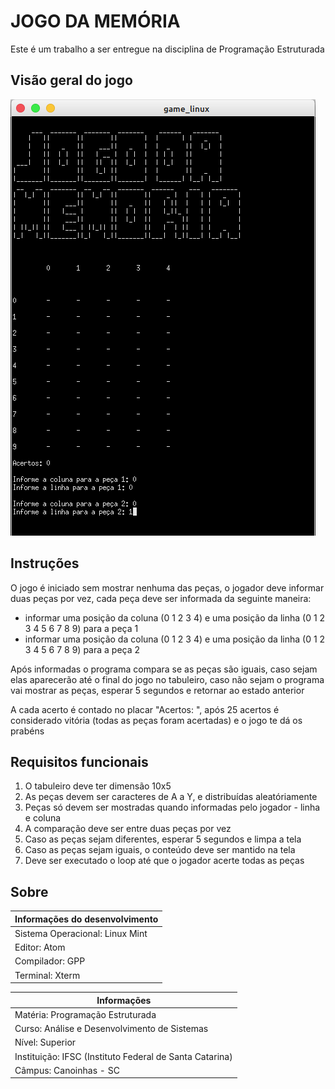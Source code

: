 
# JOGO DA MEMÓRIA

Este é um trabalho a ser entregue na disciplina de Programação Estruturada

## Visão geral do jogo

![](/imagens/print.png)

## Instruções

O jogo é iniciado sem mostrar nenhuma das peças, o jogador deve informar duas peças por vez, cada peça deve ser informada da seguinte maneira:

 - informar uma posição da coluna (0 1 2 3 4) e uma posição da linha (0 1 2 3 4 5 6 7 8 9) para a peça 1
 - informar uma posição da coluna (0 1 2 3 4) e uma posição da linha (0 1 2 3 4 5 6 7 8 9) para a peça 2

Após informadas o programa compara se as peças são iguais, caso sejam elas aparecerão até o final do jogo no tabuleiro, caso não sejam o programa vai mostrar as peças, esperar 5 segundos e retornar ao estado anterior

A cada acerto é contado no placar "Acertos: ", após 25 acertos é considerado vitória (todas as peças foram acertadas) e o jogo te dá os prabéns

## Requisitos funcionais

1. O tabuleiro deve ter dimensão 10x5
2. As peças devem ser caracteres de A a Y, e distribuídas aleatóriamente
3. Peças só devem ser mostradas quando informadas pelo jogador - linha e coluna
4. A comparação deve ser entre duas peças por vez
5. Caso as peças sejam diferentes, esperar 5 segundos e limpa a tela
6. Caso as peças sejam iguais, o conteúdo deve ser mantido na tela
7. Deve ser executado o loop até que o jogador acerte todas as peças

## Sobre

| Informações do desenvolvimento  |
|---------------------------------|
| Sistema Operacional: Linux Mint |
| Editor: Atom                    |
| Compilador: GPP                 |
| Terminal: Xterm                 |


| Informações                                             |
|---------------------------------------------------------|
| Matéria: Programação Estruturada                        |
| Curso: Análise e Desenvolvimento de Sistemas            | 
| Nível: Superior                                         |
| Instituição: IFSC (Instituto Federal de Santa Catarina) |
| Câmpus: Canoinhas - SC                                  |


